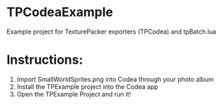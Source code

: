 TPCodeaExample
=

Example project for TexturePacker exporters (TPCodea) and tpBatch.lua


Instructions:
=

1. Import SmallWorldSprites.png into Codea through your photo album
2. Install the TPExample project into the Codea app
3. Open the TPExample Project and run it!